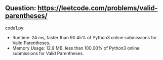 ## Question: https://leetcode.com/problems/valid-parentheses/

code1.py:
* Runtime: 24 ms, faster than 90.45% of Python3 online submissions for Valid Parentheses.
* Memory Usage: 12.9 MB, less than 100.00% of Python3 online submissions for Valid Parentheses.